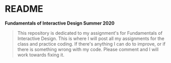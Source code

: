# README
__**Fundamentals of Interactive Design Summer 2020**__

>This repository is dedicated to my assignment's for Fundamentals of Interactive Design.
This is where I will post all my assignments for the class and practice coding. 
If there's anything I can do to improve, or if there is something wrong with my code. Please comment and I will work towards fixing it.
